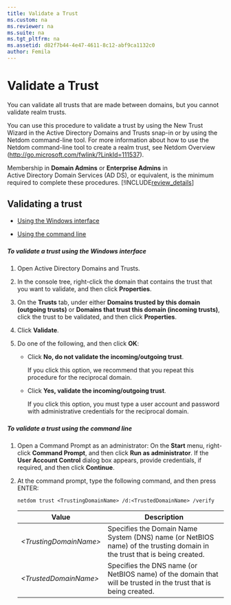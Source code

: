 ```yaml
---
title: Validate a Trust
ms.custom: na
ms.reviewer: na
ms.suite: na
ms.tgt_pltfrm: na
ms.assetid: d82f7b44-4e47-4611-8c12-abf9ca1132c0
author: Femila
---
```

# Validate a Trust
  You can validate all trusts that are made between domains, but you cannot validate realm trusts.  
  
 You can use this procedure to validate a trust by using the New Trust Wizard in the Active Directory Domains and Trusts snap\-in or by using the Netdom command\-line tool. For more information about how to use the Netdom command\-line tool to create a realm trust, see Netdom Overview \([http:\/\/go.microsoft.com\/fwlink\/?LinkId\=111537](http://go.microsoft.com/fwlink/?LinkId=111537)\).  
  
 Membership in **Domain Admins** or **Enterprise Admins** in Active Directory Domain Services \(AD DS\), or equivalent, is the minimum required to complete these procedures. [!INCLUDE[review_details](../Token/review_details_md.md)]  
  
## Validating a trust  
  
-   [Using the Windows interface](#bkmk_gui)  
  
-   [Using the command line](#bkmk_cmd)  
  
###  <a name="bkmk_gui"></a>   
##### To validate a trust using the Windows interface  
  
1.  Open Active Directory Domains and Trusts.  
  
2.  In the console tree, right\-click the domain that contains the trust that you want to validate, and then click **Properties**.  
  
3.  On the **Trusts** tab, under either **Domains trusted by this domain \(outgoing trusts\)** or **Domains that trust this domain \(incoming trusts\)**, click the trust to be validated, and then click **Properties**.  
  
4.  Click **Validate**.  
  
5.  Do one of the following, and then click **OK**:  
  
    -   Click **No, do not validate the incoming\/outgoing trust**.  
  
         If you click this option, we recommend that you repeat this procedure for the reciprocal domain.  
  
    -   Click **Yes, validate the incoming\/outgoing trust**.  
  
         If you click this option, you must type a user account and password with administrative credentials for the reciprocal domain.  
  
###  <a name="bkmk_cmd"></a>   
##### To validate a trust using the command line  
  
1.  Open a Command Prompt as an administrator: On the **Start** menu, right\-click **Command Prompt**, and then click **Run as administrator**. If the **User Account Control** dialog box appears, provide credentials, if required, and then click **Continue**.  
  
2.  At the command prompt, type the following command, and then press ENTER:  
  
    ```  
    netdom trust <TrustingDomainName> /d:<TrustedDomainName> /verify  
    ```  
  
    |Value|Description|  
    |-----------|-----------------|  
    |*\<*TrustingDomainName*\>*|Specifies the Domain Name System \(DNS\) name \(or NetBIOS name\) of the trusting domain in the trust that is being created.|  
    |*\<*TrustedDomainName*\>*|Specifies the DNS name \(or NetBIOS name\) of the domain that will be trusted in the trust that is being created.|  
  
  